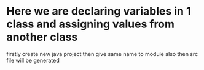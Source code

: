 # Here we are declaring variables in 1 class and assigning values from another class
firstly create new java project then give same name to module also
then src file will be generated 
